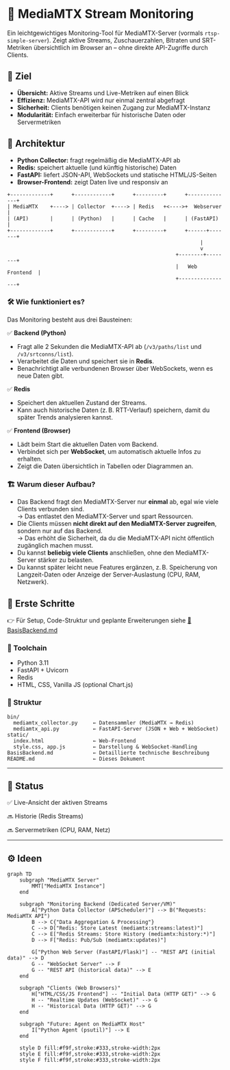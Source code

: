 # 📡 MediaMTX Stream Monitoring

Ein leichtgewichtiges Monitoring-Tool für MediaMTX-Server (vormals `rtsp-simple-server`). Zeigt aktive Streams, Zuschauerzahlen, Bitraten und SRT-Metriken übersichtlich im Browser an – ohne direkte API-Zugriffe durch Clients.

## 🎯 Ziel

- **Übersicht:** Aktive Streams und Live-Metriken auf einen Blick
- **Effizienz:** MediaMTX-API wird nur einmal zentral abgefragt
- **Sicherheit:** Clients benötigen keinen Zugang zur MediaMTX-Instanz
- **Modularität:** Einfach erweiterbar für historische Daten oder Servermetriken

## 🧱 Architektur

- **Python Collector:** fragt regelmäßig die MediaMTX-API ab
- **Redis:** speichert aktuelle (und künftig historische) Daten
- **FastAPI:** liefert JSON-API, WebSockets und statische HTML/JS-Seiten
- **Browser-Frontend:** zeigt Daten live und responsiv an

```plain
+-------------+      +------------+      +---------+      +--------------+
| MediaMTX    +----> | Collector  +----> | Redis   +<---->+  Webserver   |
| (API)       |      | (Python)   |      | Cache   |      | (FastAPI)    |
+-------------+      +------------+      +---------+      +------+-------+
                                                               |
                                                               v
                                                       +--------+--------+
                                                       |   Web Frontend  |
                                                       +-----------------+

```

### 🛠️ Wie funktioniert es?

Das Monitoring besteht aus drei Bausteinen:

✅ **Backend (Python)**  
- Fragt alle 2 Sekunden die MediaMTX-API ab (`/v3/paths/list` und `/v3/srtconns/list`).
- Verarbeitet die Daten und speichert sie in **Redis**.
- Benachrichtigt alle verbundenen Browser über WebSockets, wenn es neue Daten gibt.

✅ **Redis**  
- Speichert den aktuellen Zustand der Streams.
- Kann auch historische Daten (z. B. RTT-Verlauf) speichern, damit du später Trends analysieren kannst.

✅ **Frontend (Browser)**  
- Lädt beim Start die aktuellen Daten vom Backend.
- Verbindet sich per **WebSocket**, um automatisch aktuelle Infos zu erhalten.
- Zeigt die Daten übersichtlich in Tabellen oder Diagrammen an.

### 🏗️ Warum dieser Aufbau?

- Das Backend fragt den MediaMTX-Server nur **einmal** ab, egal wie viele Clients verbunden sind.  
  → Das entlastet den MediaMTX-Server und spart Ressourcen.
- Die Clients müssen **nicht direkt auf den MediaMTX-Server zugreifen**, sondern nur auf das Backend.  
  → Das erhöht die Sicherheit, da du die MediaMTX-API nicht öffentlich zugänglich machen musst.
- Du kannst **beliebig viele Clients** anschließen, ohne den MediaMTX-Server stärker zu belasten.
- Du kannst später leicht neue Features ergänzen, z. B. Speicherung von Langzeit-Daten oder Anzeige der Server-Auslastung (CPU, RAM, Netzwerk).

## 🚀 Erste Schritte
👉 Für Setup, Code-Struktur und geplante Erweiterungen siehe [📄 BasisBackend.md](BasisBackend.md)


### 🔧 Toolchain
- Python 3.11
- FastAPI + Uvicorn
- Redis
- HTML, CSS, Vanilla JS (optional Chart.js)

### 📂 Struktur
```plaintext
bin/
  mediamtx_collector.py     ← Datensammler (MediaMTX → Redis)
  mediamtx_api.py           ← FastAPI-Server (JSON + Web + WebSocket)
static/
  index.html                ← Web-Frontend
  style.css, app.js         ← Darstellung & WebSocket-Handling
BasisBackend.md             ← Detaillierte technische Beschreibung
README.md                   ← Dieses Dokument
```

---

## 📌 Status

✅ Live-Ansicht der aktiven Streams

🔜 Historie (Redis Streams)

🔜 Servermetriken (CPU, RAM, Netz)

---

## ⚙️ Ideen

```mermaid
graph TD
    subgraph "MediaMTX Server"
        MMT["MediaMTX Instance"]
    end

    subgraph "Monitoring Backend (Dedicated Server/VM)"
        A["Python Data Collector (APScheduler)"] --> B("Requests: MediaMTX API")
        B --> C{"Data Aggregation & Processing"}
        C --> D["Redis: Store Latest (mediamtx:streams:latest)"]
        C --> E["Redis Streams: Store History (mediamtx:history:*)"]
        D --> F["Redis: Pub/Sub (mediamtx:updates)"]

        G["Python Web Server (FastAPI/Flask)"] -- "REST API (initial data)" --> D
        G -- "WebSocket Server" --> F
        G -- "REST API (historical data)" --> E
    end

    subgraph "Clients (Web Browsers)"
        H["HTML/CSS/JS Frontend"] -- "Initial Data (HTTP GET)" --> G
        H -- "Realtime Updates (WebSocket)" --> G
        H -- "Historical Data (HTTP GET)" --> G
    end

    subgraph "Future: Agent on MediaMTX Host"
        I["Python Agent (psutil)"] --> E
    end

    style D fill:#f9f,stroke:#333,stroke-width:2px
    style E fill:#f9f,stroke:#333,stroke-width:2px
    style F fill:#f9f,stroke:#333,stroke-width:2px
```



